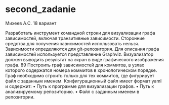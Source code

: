 # second_zadanie
Михеев А.С. 18 вариант

Разработать инструмент командной строки для визуализации графа 
зависимостей, включая транзитивные зависимости. Сторонние средства для 
получения зависимостей использовать нельзя. 
Зависимости определяются для git-репозитория. Для описания графа 
зависимостей используется представление Graphviz. Визуализатор должен 
выводить результат на экран в виде графического изображения графа. 
89 
Построить граф зависимостей для коммитов, в узлах которого содержатся 
номера коммитов в хронологическом порядке. Граф необходимо строить только 
для тех коммитов, где фигурирует файл с заданным именем. 
Конфигурационный файл имеет формат yaml и содержит: 
• Путь к программе для визуализации графов. 
• Путь к анализируемому репозиторию. 
• Файл с заданным именем в репозитории.
